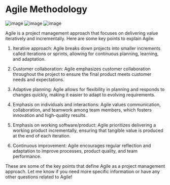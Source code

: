 # Agile Methodology
![image](https://github.com/kmitsolution/SDLC/assets/84008107/01166e5b-5b30-47e5-90ad-f4bc3864351f)
![image](https://github.com/kmitsolution/SDLC/assets/84008107/560b80ee-8cb5-449a-8cf0-9290845580ba)
![image](https://github.com/kmitsolution/SDLC/assets/84008107/b44f453b-94e0-499d-a824-655e99726300)



Agile is a project management approach that focuses on delivering value iteratively and incrementally. Here are some key points to explain Agile:

1. Iterative approach: Agile breaks down projects into smaller increments called iterations or sprints, allowing for continuous planning, learning, and adaptation.

2. Customer collaboration: Agile emphasizes customer collaboration throughout the project to ensure the final product meets customer needs and expectations.

3. Adaptive planning: Agile allows for flexibility in planning and responds to changes quickly, making it easier to adapt to evolving requirements.

4. Emphasis on individuals and interactions: Agile values communication, collaboration, and teamwork among team members, which fosters innovation and high-quality results.

5. Emphasis on working software/product: Agile prioritizes delivering a working product incrementally, ensuring that tangible value is produced at the end of each iteration.

6. Continuous improvement: Agile encourages regular reflection and adaptation to improve processes, product quality, and team performance.

These are some of the key points that define Agile as a project management approach. Let me know if you need more specific information or have any other questions related to Agile!
